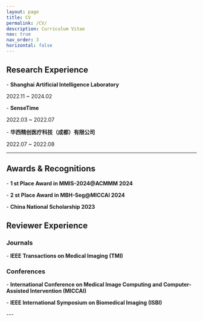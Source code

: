 ```yaml
---
layout: page
title: CV
permalink: /CV/
description: Curriculum Vitae
nav: true
nav_order: 3
horizontal: false
---
```


## Research Experience

\-  **Shanghai Artificial Intelligence Laboratory**

2022.11 ~ 2024.02

\-  **SenseTime**

2022.03 ~ 2022.07

\-  **华西精创医疗科技（成都）有限公司**

2022.07 ~ 2022.08

---

## Awards & Recognitions
\- **1 st Place Award in MMIS-2024@ACMMM 2024** 

\- **2 st Place Award in MBH-Seg@MICCAI 2024** 

\- **China National Scholarship 2023**

## Reviewer Experience

### Journals
\- **IEEE Transactions on Medical Imaging  (TMI)** 

### Conferences
\- **International Conference on Medical Image Computing and Computer-Assisted Intervention (MICCAI)** 

\- **IEEE International Symposium on Biomedical Imaging  (ISBI)** 

\---
 


